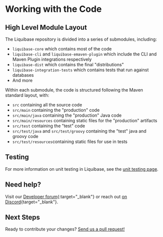 # Working with the Code

## High Level Module Layout

The Liquibase repository is divided into a series of submodules, including:

- `liquibase-core` which contains most of the code
- `liquibase-cli` and `liquibase-emaven-plugin` which include the CLI and Maven Plugin integrations respectively
- `liquibase-dist` which contains the final "distributions"
- `liquibase-integration-tests` which contains tests that run against databases
- And more

Within each submodule, the code is structured following the Maven standard layout, with:

- `src` containing all the source code
- `src/main` containing the "production" code
- `src/main/java` containing the "production" Java code
- `src/main/resources` containing static files for the "production" artifacts
- `src/test` containing the "test" code
- `src/test/java` and `src/test/groovy` containing the "test" java and groovy code
- `src/test/resources`containing static files for use in tests

## Testing

For more information on unit testing in Liquibase, see the [unit testing page](unit-tests.md).

## Need help?

Visit our [Developer forum](https://forum.liquibase.org/c/liquibase-development/){:target="_blank"} or reach out [on Discord](https://discord.gg/pDB5DfE){target="_blank"}.

## Next Steps

Ready to contribute your changes? [Send us a pull request!](create-pr.md)